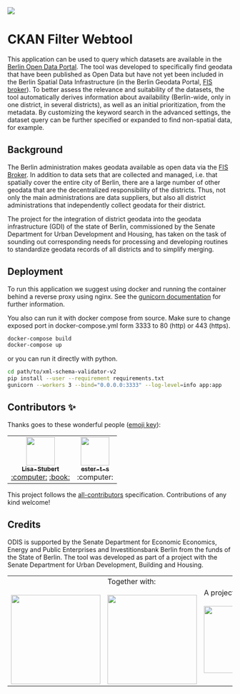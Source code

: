 ![](https://img.shields.io/badge/Build%20with%20%E2%9D%A4%EF%B8%8F-at%20Technologiesitftung%20Berlin-blue)

# CKAN Filter Webtool

This application can be used to query which datasets are available in the [Berlin Open Data Portal](https://daten.berlin.de). The tool was developed to specifically find geodata that have been published as Open Data but have not yet been included in the Berlin Spatial Data Infrastructure (in the Berlin Geodata Portal, [FIS broker](https://www.berlin.de/sen/sbw/stadtdaten/geoportal/)). To better assess the relevance and suitability of the datasets, the tool automatically derives information about availability (Berlin-wide, only in one district, in several districts), as well as an initial prioritization, from the metadata. By customizing the keyword search in the advanced settings, the dataset query can be further specified or expanded to find non-spatial data, for example.

## Background

The Berlin administration makes geodata available as open data via the [FIS Broker](https://www.berlin.de/sen/sbw/stadtdaten/geoportal/). In addition to data sets that are collected and managed, i.e. that spatially cover the entire city of Berlin, there are a large number of other geodata that are the decentralized responsibility of the districts. Thus, not only the main administrations are data suppliers, but also all district administrations that independently collect geodata for their district. 

The project for the integration of district geodata into the geodata infrastructure (GDI) of the state of Berlin, commissioned by the Senate Department for Urban Development and Housing, has taken on the task of sounding out corresponding needs for processing and developing routines to standardize geodata records of all districts and to simplify merging. 

## Deployment

To run this application we suggest using docker and running the container behind a reverse proxy using nginx. See the [gunicorn documentation](https://docs.gunicorn.org/en/latest/deploy.html) for further information.

You also can run it with docker compose from source. Make sure to change exposed port in docker-compose.yml form 3333 to 80 (http) or 443 (https).

```bash
docker-compose build  
docker-compose up
```

or you can run it directly with python.

```bash
cd path/to/xml-schema-validator-v2
pip install --user --requirement requirements.txt
gunicorn --workers 3 --bind="0.0.0.0:3333" --log-level=info app:app
```

## Contributors ✨

Thanks goes to these wonderful people ([emoji key](https://allcontributors.org/docs/en/emoji-key)):

<!-- ALL-CONTRIBUTORS-LIST:START - Do not remove or modify this section -->
<!-- prettier-ignore-start -->
<!-- markdownlint-disable -->
<table>
  <tr>
    <td align="center"><a href="https://github.com/Lisa-Stubert"><img src="https://avatars.githubusercontent.com/u/61182572?v=4?s=64" width="64px;" alt=""/><br /><sub><b>Lisa-Stubert</b></sub></a><br /><a href="https://github.com/technologiestiftung/ckan-filter-webtool/commits?author=Lisa-Stubert" title="Code">:computer:</a> <a href="https://github.com/technologiestiftung/ckan-filter-webtool/commits?author=Lisa-Stubert" title="Documentation">:book:</a></td>
    <td align="center"><a href="https://github.com/ester-t-s"><img src="https://avatars.githubusercontent.com/u/91192024?v=4?s=64" width="64px;" alt=""/><br /><sub><b>ester-t-s</b></sub></a><br /><a title="Code">:computer:</a></td>
  </tr>
</table>

<!-- markdownlint-restore -->
<!-- prettier-ignore-end -->

<!-- ALL-CONTRIBUTORS-LIST:END -->

This project follows the [all-contributors](https://github.com/all-contributors/all-contributors) specification. Contributions of any kind welcome!

## Credits

ODIS is supported by the Senate Department for Economic Economics, Energy and Public Enterprises and Investitionsbank Berlin from the funds of the State of Berlin. The tool was developed as part of a project with the Senate Department for Urban Development, Building and Housing.

<table>
  <tr>
    <td>
      <a src="https://odis-berlin.de">
        <br />
        <br />
        <img width="200" src="https://logos.citylab-berlin.org/logo-odis-berlin.svg" />
      </a>
    </td>
    <td>
      Together with: <a src="https://citylab-berlin.org/en/start/">
        <br />
        <br />
        <img width="200" src="https://logos.citylab-berlin.org/logo-citylab-berlin.svg" />
      </a>
    </td>
    <td>
      A project by: <a src="https://www.technologiestiftung-berlin.de/en/">
        <br />
        <br />
        <img width="150" src="https://logos.citylab-berlin.org/logo-technologiestiftung-berlin-en.svg" />
      </a>
    </td>
    <td>
      Supported by: <a src="https://www.berlin.de/rbmskzl/en/">
        <br />
        <br />
        <img width="80" src="https://logos.citylab-berlin.org/logo-berlin-senweb-en.svg" />
      </a>
    </td>
  </tr>
</table>
